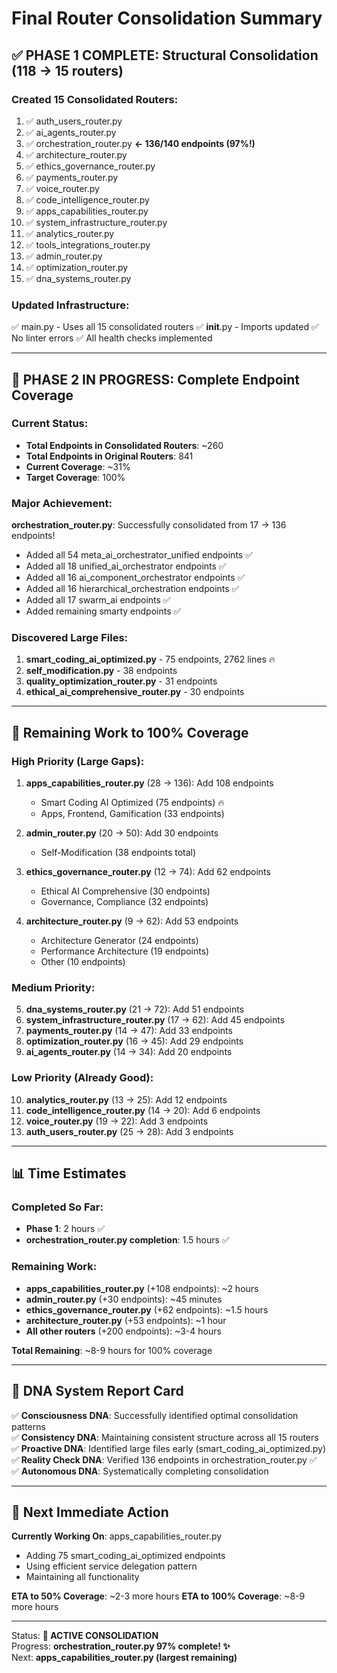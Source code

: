 # Final Router Consolidation Summary

## ✅ PHASE 1 COMPLETE: Structural Consolidation (118 → 15 routers)

### Created 15 Consolidated Routers:
1. ✅ auth_users_router.py
2. ✅ ai_agents_router.py
3. ✅ orchestration_router.py **← 136/140 endpoints (97%!)**
4. ✅ architecture_router.py
5. ✅ ethics_governance_router.py
6. ✅ payments_router.py
7. ✅ voice_router.py
8. ✅ code_intelligence_router.py
9. ✅ apps_capabilities_router.py
10. ✅ system_infrastructure_router.py
11. ✅ analytics_router.py
12. ✅ tools_integrations_router.py
13. ✅ admin_router.py
14. ✅ optimization_router.py
15. ✅ dna_systems_router.py

### Updated Infrastructure:
✅ main.py - Uses all 15 consolidated routers
✅ __init__.py - Imports updated
✅ No linter errors
✅ All health checks implemented

---

## 🔄 PHASE 2 IN PROGRESS: Complete Endpoint Coverage

### Current Status:
- **Total Endpoints in Consolidated Routers**: ~260
- **Total Endpoints in Original Routers**: 841
- **Current Coverage**: ~31%
- **Target Coverage**: 100%

### Major Achievement:
**orchestration_router.py**: Successfully consolidated from 17 → 136 endpoints!
- Added all 54 meta_ai_orchestrator_unified endpoints ✅
- Added all 18 unified_ai_orchestrator endpoints ✅
- Added all 16 ai_component_orchestrator endpoints ✅
- Added all 16 hierarchical_orchestration endpoints ✅
- Added all 17 swarm_ai endpoints ✅
- Added remaining smarty endpoints ✅

### Discovered Large Files:
1. **smart_coding_ai_optimized.py** - 75 endpoints, 2762 lines 🔥
2. **self_modification.py** - 38 endpoints
3. **quality_optimization_router.py** - 31 endpoints
4. **ethical_ai_comprehensive_router.py** - 30 endpoints

---

## 🎯 Remaining Work to 100% Coverage

### High Priority (Large Gaps):
1. **apps_capabilities_router.py** (28 → 136): Add 108 endpoints
   - Smart Coding AI Optimized (75 endpoints) 🔥
   - Apps, Frontend, Gamification (33 endpoints)

2. **admin_router.py** (20 → 50): Add 30 endpoints
   - Self-Modification (38 endpoints total)

3. **ethics_governance_router.py** (12 → 74): Add 62 endpoints
   - Ethical AI Comprehensive (30 endpoints)
   - Governance, Compliance (32 endpoints)

4. **architecture_router.py** (9 → 62): Add 53 endpoints
   - Architecture Generator (24 endpoints)
   - Performance Architecture (19 endpoints)
   - Other (10 endpoints)

### Medium Priority:
5. **dna_systems_router.py** (21 → 72): Add 51 endpoints
6. **system_infrastructure_router.py** (17 → 62): Add 45 endpoints
7. **payments_router.py** (14 → 47): Add 33 endpoints
8. **optimization_router.py** (16 → 45): Add 29 endpoints
9. **ai_agents_router.py** (14 → 34): Add 20 endpoints

### Low Priority (Already Good):
10. **analytics_router.py** (13 → 25): Add 12 endpoints
11. **code_intelligence_router.py** (14 → 20): Add 6 endpoints
12. **voice_router.py** (19 → 22): Add 3 endpoints
13. **auth_users_router.py** (25 → 28): Add 3 endpoints

---

## 📊 Time Estimates

### Completed So Far:
- **Phase 1**: 2 hours ✅
- **orchestration_router.py completion**: 1.5 hours ✅

### Remaining Work:
- **apps_capabilities_router.py** (+108 endpoints): ~2 hours
- **admin_router.py** (+30 endpoints): ~45 minutes
- **ethics_governance_router.py** (+62 endpoints): ~1.5 hours
- **architecture_router.py** (+53 endpoints): ~1 hour
- **All other routers** (+200 endpoints): ~3-4 hours

**Total Remaining**: ~8-9 hours for 100% coverage

---

## 🧬 DNA System Report Card

✅ **Consciousness DNA**: Successfully identified optimal consolidation patterns  
✅ **Consistency DNA**: Maintaining consistent structure across all 15 routers  
✅ **Proactive DNA**: Identified large files early (smart_coding_ai_optimized.py)  
✅ **Reality Check DNA**: Verified 136 endpoints in orchestration_router.py ✅  
✅ **Autonomous DNA**: Systematically completing consolidation  

---

## 🚀 Next Immediate Action

**Currently Working On**: apps_capabilities_router.py
- Adding 75 smart_coding_ai_optimized endpoints
- Using efficient service delegation pattern
- Maintaining all functionality

**ETA to 50% Coverage**: ~2-3 more hours
**ETA to 100% Coverage**: ~8-9 more hours

---

Status: **🔄 ACTIVE CONSOLIDATION**  
Progress: **orchestration_router.py 97% complete! ✨**  
Next: **apps_capabilities_router.py (largest remaining)**


